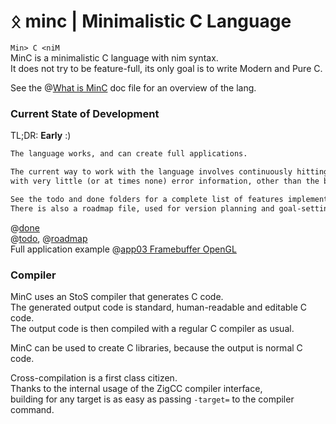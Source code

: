 # ᛟ minc | Minimalistic C Language
`Min> C <niM`  
MinC is a minimalistic C language with nim syntax.  
It does not try to be feature-full, its only goal is to write Modern and Pure C.  

See the @[What is MinC](./doc/minc.md) doc file for an overview of the lang.

### Current State of Development
TL;DR: **Early** :)
```md
The language works, and can create full applications.  

The current way to work with the language involves continuously hitting assertions,  
with very little (or at times none) error information, other than the backtrace and a treeRepr of the code that crashed.  

See the todo and done folders for a complete list of features implemented and tbd.  
There is also a roadmap file, used for version planning and goal-setting.  
```
@[done](./doc/done/)  
@[todo](./doc/todo/), @[roadmap](./doc/roadmap.md)  
Full application example @[app03 Framebuffer OpenGL](./examples/app03_framebufferGL)  

### Compiler
MinC uses an StoS compiler that generates C code.  
The generated output code is standard, human-readable and editable C code.  
The output code is then compiled with a regular C compiler as usual.  

MinC can be used to create C libraries, because the output is normal C code.  

Cross-compilation is a first class citizen.  
Thanks to the internal usage of the ZigCC compiler interface,  
building for any target is as easy as passing `-target=` to the compiler command.  
